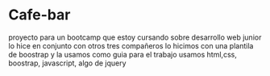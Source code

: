 # Cafe-bar
 proyecto para un bootcamp que estoy cursando sobre desarrollo web junior lo hice en conjunto con otros tres compañeros lo hicimos con una plantila de boostrap y la usamos como guia para el trabajo usamos html,css, boostrap, javascript, algo de jquery
